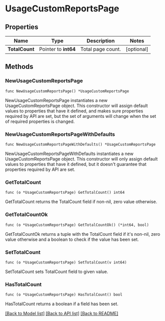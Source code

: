 # UsageCustomReportsPage

## Properties

Name | Type | Description | Notes
---- | ---- | ----------- | ------
**TotalCount** | Pointer to **int64** | Total page count. | [optional] 

## Methods

### NewUsageCustomReportsPage

`func NewUsageCustomReportsPage() *UsageCustomReportsPage`

NewUsageCustomReportsPage instantiates a new UsageCustomReportsPage object.
This constructor will assign default values to properties that have it defined,
and makes sure properties required by API are set, but the set of arguments
will change when the set of required properties is changed.

### NewUsageCustomReportsPageWithDefaults

`func NewUsageCustomReportsPageWithDefaults() *UsageCustomReportsPage`

NewUsageCustomReportsPageWithDefaults instantiates a new UsageCustomReportsPage object.
This constructor will only assign default values to properties that have it defined,
but it doesn't guarantee that properties required by API are set.

### GetTotalCount

`func (o *UsageCustomReportsPage) GetTotalCount() int64`

GetTotalCount returns the TotalCount field if non-nil, zero value otherwise.

### GetTotalCountOk

`func (o *UsageCustomReportsPage) GetTotalCountOk() (*int64, bool)`

GetTotalCountOk returns a tuple with the TotalCount field if it's non-nil, zero value otherwise
and a boolean to check if the value has been set.

### SetTotalCount

`func (o *UsageCustomReportsPage) SetTotalCount(v int64)`

SetTotalCount sets TotalCount field to given value.

### HasTotalCount

`func (o *UsageCustomReportsPage) HasTotalCount() bool`

HasTotalCount returns a boolean if a field has been set.


[[Back to Model list]](../README.md#documentation-for-models) [[Back to API list]](../README.md#documentation-for-api-endpoints) [[Back to README]](../README.md)


